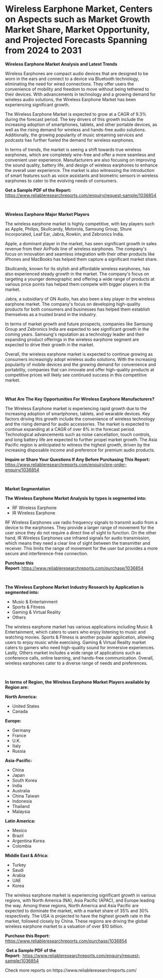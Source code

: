 <p><h1>Wireless Earphone Market, Centers on Aspects such as Market Growth Market Share, Market Opportunity, and Projected Forecasts Spanning from 2024 to 2031</h1></p><p><strong>Wireless Earphone Market Analysis and Latest Trends</strong></p>
<p><p>Wireless Earphones are compact audio devices that are designed to be worn in the ears and connect to a device via Bluetooth technology, eliminating the need for wired connections. They offer users the convenience of mobility and freedom to move without being tethered to their devices. With advancements in technology and a growing demand for wireless audio solutions, the Wireless Earphone Market has been experiencing significant growth.</p><p>The Wireless Earphone Market is expected to grow at a CAGR of 9.3% during the forecast period. The key drivers of this growth include the increasing adoption of smartphones, tablets, and other portable devices, as well as the rising demand for wireless and hands-free audio solutions. Additionally, the growing popularity of music streaming services and podcasts has further fueled the demand for wireless earphones.</p><p>In terms of trends, the market is seeing a shift towards true wireless earphones, which are completely wire-free and offer a more seamless and convenient user experience. Manufacturers are also focusing on improving the sound quality, battery life, and design of wireless earphones to enhance the overall user experience. The market is also witnessing the introduction of smart features such as voice assistants and biometric sensors in wireless earphones to cater to the evolving needs of consumers.</p></p>
<p><strong>Get a Sample PDF of the Report:&nbsp;</strong> <a href="https://www.reliableresearchreports.com/enquiry/request-sample/1036854">https://www.reliableresearchreports.com/enquiry/request-sample/1036854</a></p>
<p>&nbsp;</p>
<p><strong>Wireless Earphone Major Market Players</strong></p>
<p><p>The wireless earphone market is highly competitive, with key players such as Apple, Philips, Skullcandy, Motorola, Samsung Group, Shure Incorporated, Leaf Ear, Jabra, Rowkin, and Zebronics India. </p><p>Apple, a dominant player in the market, has seen significant growth in sales revenue from their AirPods line of wireless earphones. The company's focus on innovation and seamless integration with their other products like iPhones and MacBooks has helped them capture a significant market share.</p><p>Skullcandy, known for its stylish and affordable wireless earphones, has also experienced steady growth in the market. The company's focus on targeting a younger demographic and offering a wide range of products at various price points has helped them compete with bigger players in the market.</p><p>Jabra, a subsidiary of GN Audio, has also been a key player in the wireless earphone market. The company's focus on developing high-quality products for both consumers and businesses has helped them establish themselves as a trusted brand in the industry.</p><p>In terms of market growth and future prospects, companies like Samsung Group and Zebronics India are expected to see significant growth in the coming years. Samsung's reputation as a technology leader and their expanding product offerings in the wireless earphone segment are expected to drive their growth in the market.</p><p>Overall, the wireless earphone market is expected to continue growing as consumers increasingly adopt wireless audio solutions. With the increasing popularity of mobile devices and the growing demand for convenience and portability, companies that can innovate and offer high-quality products at competitive prices will likely see continued success in this competitive market.</p></p>
<p>&nbsp;</p>
<p><strong>What Are The Key Opportunities For Wireless Earphone Manufacturers?</strong></p>
<p><p>The Wireless Earphone market is experiencing rapid growth due to the increasing adoption of smartphones, tablets, and wearable devices. Key factors driving this growth include the convenience of wireless technology and the rising demand for audio accessories. The market is expected to continue expanding at a CAGR of over 8% in the forecast period. Technological advancements such as noise cancellation, touch controls, and long battery life are expected to further propel market growth. The Asia Pacific region is anticipated to witness the highest growth, driven by the increasing disposable income and preference for premium audio products.</p></p>
<p><strong>Inquire or Share Your Questions If Any Before Purchasing This Report:</strong> <a href="https://www.reliableresearchreports.com/enquiry/pre-order-enquiry/1036854">https://www.reliableresearchreports.com/enquiry/pre-order-enquiry/1036854</a></p>
<p>&nbsp;</p>
<p><strong>Market Segmentation</strong></p>
<p><strong>The Wireless Earphone Market Analysis by types is segmented into:</strong></p>
<p><ul><li>RF Wireless Earphone</li><li>IR Wireless Earphone</li></ul></p>
<p><p>RF Wireless Earphones use radio frequency signals to transmit audio from a device to the earphones. They provide a larger range of movement for the user since they do not require a direct line of sight to function. On the other hand, IR Wireless Earphones use infrared signals for audio transmission, which means they need a clear line of sight between the transmitter and receiver. This limits the range of movement for the user but provides a more secure and interference-free connection.</p></p>
<p><strong>Purchase this Report:&nbsp;</strong><a href="https://www.reliableresearchreports.com/purchase/1036854">https://www.reliableresearchreports.com/purchase/1036854</a></p>
<p>&nbsp;</p>
<p><strong>The Wireless Earphone Market Industry Research by Application is segmented into:</strong></p>
<p><ul><li>Music & Entertainment</li><li>Sports & Fitness</li><li>Gaming & Virtual Reality</li><li>Others</li></ul></p>
<p><p>The wireless earphone market has various applications including Music & Entertainment, which caters to users who enjoy listening to music and watching movies. Sports & Fitness is another popular application, allowing users to enjoy music while exercising. Gaming & Virtual Reality market caters to gamers who need high-quality sound for immersive experiences. Lastly, Others market includes a wide range of applications such as conference calls, online learning, and hands-free communication. Overall, wireless earphones cater to a diverse range of needs and preferences.</p></p>
<p>&nbsp;</p>
<p><strong>In terms of Region, the Wireless Earphone Market Players available by Region are:</strong></p>
<p>
    <p> <strong> North America: </strong>
        <ul>
            <li>United States</li>
            <li>Canada</li>
        </ul>
        </p> 
    <p> <strong> Europe: </strong>
        <ul>
            <li>Germany</li>
            <li>France</li>
            <li>U.K.</li>
            <li>Italy</li>
            <li>Russia</li>
        </ul>
        </p> 
    <p> <strong> Asia-Pacific: </strong>
        <ul>
            <li>China</li>
            <li>Japan</li>
            <li>South Korea</li>
            <li>India</li>
            <li>Australia</li>
            <li>China Taiwan</li>
            <li>Indonesia</li>
            <li>Thailand</li>
            <li>Malaysia</li>
        </ul>
        </p> 
    <p> <strong> Latin America: </strong>
        <ul>
            <li>Mexico</li>
            <li>Brazil</li>
            <li>Argentina Korea</li>
            <li>Colombia</li>
        </ul>
        </p> 
    <p> <strong> Middle East & Africa: </strong>
        <ul>
            <li>Turkey</li>
            <li>Saudi</li>
            <li>Arabia</li>
            <li>UAE</li>
            <li>Korea</li>
        </ul>
    </p>
    </p>
<p><p>The wireless earphone market is experiencing significant growth in various regions, with North America (NA), Asia Pacific (APAC), and Europe leading the way. Among these regions, North America and Asia Pacific are expected to dominate the market, with a market share of 35% and 30% respectively. The USA is projected to have the highest growth rate in the market, followed closely by China. These regions are driving the global wireless earphone market to a valuation of over $10 billion.</p></p>
<p><strong>Purchase this Report: </strong><a href="https://www.reliableresearchreports.com/purchase/1036854">https://www.reliableresearchreports.com/purchase/1036854</a></p>
<p>&nbsp;<strong>Get a Sample PDF of the Report:&nbsp;&nbsp;</strong><a href="https://www.reliableresearchreports.com/enquiry/request-sample/1036854">https://www.reliableresearchreports.com/enquiry/request-sample/1036854</a></p>
<p><strong></strong></p>
<p>Check more reports on https://www.reliableresearchreports.com/</p>